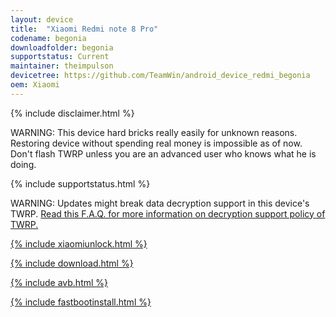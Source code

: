 ```yaml
---
layout: device
title:  "Xiaomi Redmi note 8 Pro"
codename: begonia
downloadfolder: begonia
supportstatus: Current
maintainer: theimpulson
devicetree: https://github.com/TeamWin/android_device_redmi_begonia
oem: Xiaomi
---
```


{% include disclaimer.html %}

WARNING: This device hard bricks really easily for unknown reasons. Restoring device without spending real money is impossible as of now. Don't flash TWRP unless you are an advanced user who knows what he is doing.

{% include supportstatus.html %}

WARNING: Updates might break data decryption support in this device's TWRP. <a href="https://twrp.me/faq/encryptionsupport.html/">Read this F.A.Q. for more information on decryption support policy of TWRP.

{% include xiaomiunlock.html %}

{% include download.html %}

{% include avb.html %}

{% include fastbootinstall.html %}
